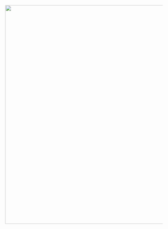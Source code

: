 <img align="left" height="700" width="1244" src="https://media.discordapp.net/attachments/1108011588386045993/1149894649494909078/Captura_de_Tela_2023-09-08_as_23.30.10.png?" />


